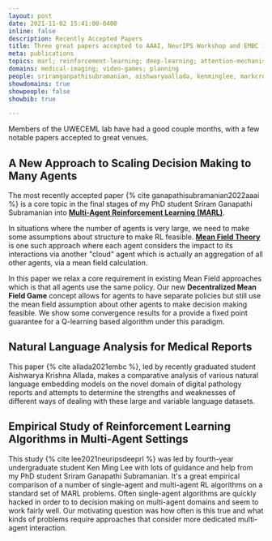 ```yaml
---
layout: post
date: 2021-11-02 15:41:00-0400
inline: false
description: Recently Accepted Papers
title: Three great papers accepted to AAAI, NeurIPS Workshop and EMBC in past month!
meta: publications
topics: marl; reinforcement-learning; deep-learning; attention-mechanism; mean-field-theory
domains: medical-imaging; video-games; planning
people: sriramganpathisubramanian, aishwaryaallada, kenminglee, markcrowley 
showdomains: true
showpeople: false
showbib: true

---
```


Members of the UWECEML lab have had a good couple months, with a few notable papers accepted to great venues. 

## A New Approach to Scaling Decision Making to Many Agents

The most recently accepted paper {% cite ganapathisubramanian2022aaai
%} is a core topic in the final stages of my PhD student Sriram Ganapathi Subramanian into **[Multi-Agent Reinforcement Learning (MARL)](/marl/)**. 

In situations where the number of agents is very large, we need to make some assumptions about structure to make RL feasible. **[Mean Field Theory](/mean-field-theory)** is one such approach where each agent considers the impact to its interactions via another "cloud" agent which is actually an aggregation of all other agents, via a mean field calculation.

In this paper we relax a core requirement in existing Mean Field approaches which is that all agents use the same policy. Our new **Decentralized Mean Field Game** concept allows for agents to have separate policies but still use the mean field assumption about other agents to make decision making feasible. We show some convergence results for a provide a fixed point guarantee for a Q-learning based algorithm under this paradigm.

## Natural Language Analysis for Medical Reports

This paper {% cite allada2021embc %}, led by recently graduated student Aishwarya Krishna Allada, makes a comparative analysis of various natural language embedding models on the novel domain of digital pathology reports and attempts to determine the strengths and weaknesses of different ways of dealing with these large and variable language datasets. 

## Empirical Study of Reinforcement Learning Algorithms in Multi-Agent Settings

This study {% cite lee2021neuripsdeeprl
%} was led by fourth-year undergraduate student Ken Ming Lee with lots of guidance and help from my PhD student Sriram Ganapathi Subramanian. It's a great empirical comparison of a number of single-agent and multi-agent RL algorithms on a standard set of MARL problems. Often single-agent algorithms are quickly hacked in order to to decision making on multi-agent domains and seem to work fairly well. Our motivating question was how often is this true and what kinds of problems require approaches that consider more dedicated multi-agent interaction.









